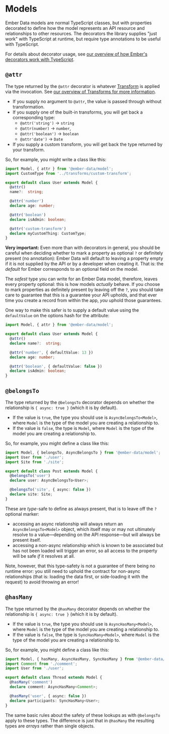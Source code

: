 # Models

Ember Data models are normal TypeScript classes, but with properties decorated to define how the model represents an API resource and relationships to other resources. The decorators the library supplies "just work" with TypeScript at runtime, but require type annotations to be useful with TypeScript.

For details about decorator usage, see [our overview of how Ember's decorators work with TypeScript](../ts/decorators.md).

## `@attr`

The type returned by the `@attr` decorator is whatever [Transform](https://api.emberjs.com/ember-data/release/classes/Transform) is applied via the invocation. See [our overview of Transforms for more information](./transforms.md).

* If you supply no argument to `@attr`, the value is passed through without transformation.
* If you supply one of the built-in transforms, you will get back a corresponding type:
  * `@attr('string')` → `string`
  * `@attr(number)` → `number`, 
  * `@attr('boolean')` → `boolean`
  * `@attr'date')` → `Date`
* If you supply a custom transform, you will get back the type returned by your transform.

So, for example, you might write a class like this:

```typescript
import Model, { attr } from '@ember-data/model';
import CustomType from '../transforms/custom-transform';

export default class User extends Model {
  @attr()
  name?:  string;

  @attr('number')
  declare age: number;

  @attr('boolean')
  declare isAdmin: boolean;

  @attr('custom-transform')
  declare myCustomThing: CustomType;
}
```

**Very important:** Even more than with decorators in general, you should be careful when deciding whether to mark a property as optional `?` or definitely present \(no annotation\): Ember Data will default to leaving a property empty if it is not supplied by the API or by a developer when creating it. That is: the _default_ for Ember corresponds to an optional field on the model.

The _safest_ type you can write for an Ember Data model, therefore, leaves every property optional: this is how models _actually_ behave. If you choose to mark properties as definitely present by leaving off the `?`, you should take care to guarantee that this is a guarantee your API upholds, and that ever time you create a record from within the app, _you_ uphold those guarantees.

One way to make this safer is to supply a default value using the `defaultValue` on the options hash for the attribute:

```typescript
import Model, { attr } from '@ember-data/model';

export default class User extends Model {
  @attr()
  declare name?:  string;

  @attr('number', { defaultValue: 13 })
  declare age: number;

  @attr('boolean', { defaultValue: false })
  declare isAdmin: boolean;
}
```

## `@belongsTo`

The type returned by the `@belongsTo` decorator depends on whether the relationship is `{ async: true }` \(which it is by default\).

* If the value is `true`, the type you should use is `AsyncBelongsTo<Model>`, where `Model` is the type of the model you are creating a relationship to.
* If the value is `false`, the type is `Model`, where `Model` is the type of the model you are creating a relationship to.

So, for example, you might define a class like this:

```typescript
import Model, { belongsTo, AsyncBelongsTo } from '@ember-data/model';
import User from './user';
import Site from './site';

export default class Post extends Model {
  @belongsTo('user')
  declare user: AsyncBelongsTo<User>;

  @belongsTo('site', { async: false })
  declare site: Site;
}
```

These are _type_-safe to define as always present, that is to leave off the `?` optional marker:

* accessing an async relationship will always return an `AsyncBelongsTo<Model>` object, which itself may or may not ultimately resolve to a value—depending on the API response—but will always be present itself.
* accessing a non-async relationship which is known to be associated but has not been loaded will trigger an error, so all access to the property will be safe _if_ it resolves at all.

Note, however, that this type-safety is not a guarantee of there being no runtime error: you still need to uphold the contract for non-async relationships \(that is: loading the data first, or side-loading it with the request\) to avoid throwing an error!

## `@hasMany`

The type returned by the `@hasMany` decorator depends on whether the relationship is `{ async: true }` \(which it is by default\).

* If the value is `true`, the type you should use is `AsyncHasMany<Model>`, where `Model` is the type of the model you are creating a relationship to.
* If the value is `false`, the type is `SyncHasMany<Model>`, where `Model` is the type of the model you are creating a relationship to.

So, for example, you might define a class like this:

```typescript
import Model, { hasMany, AsyncHasMany, SyncHasMany } from '@ember-data/model';
import Comment from './comment';
import User from './user';

export default class Thread extends Model {
  @hasMany('comment')
  declare comment: AsyncHasMany<Comment>;

  @hasMany('user', { async: false })
  declare participants: SyncHasMany<User>;
}
```

The same basic rules about the safety of these lookups as with `@belongsTo` apply to these types. The difference is just that in `@hasMany` the resulting types are _arrays_ rather than single objects.

